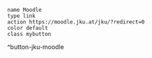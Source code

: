```button
name Moodle
type link
action https://moodle.jku.at/jku/?redirect=0
color default
class mybutton
```
^button-jku-moodle

